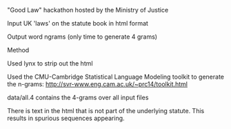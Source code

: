 "Good Law" hackathon hosted by the Ministry of Justice

Input UK 'laws' on the statute book in html format

Output word ngrams (only time to generate 4 grams)

Method

Used lynx to strip out the html

Used the CMU-Cambridge Statistical Language Modeling toolkit
to generate the n-grams: http://svr-www.eng.cam.ac.uk/~prc14/toolkit.html

data/all.4 contains the 4-grams over all input files

There is text in the html that is not part of the underlying statute.
This results in spurious sequences appearing.

